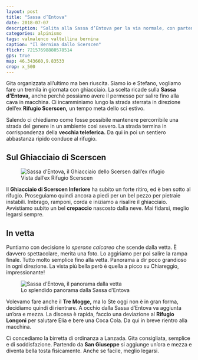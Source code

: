```yaml
---
layout: post
title: "Sassa d’Entova"
date: 2018-07-07
description: "Salita alla Sassa d’Entova per la via normale, con partenza dan San Giuseppe e l’ex Rifugio Scerscen in Val Malenco"
categories: alpinismo
tags: valmalenco valtellina bernina
caption: "Il Bernina dallo Scerscen"
flickr: 72157698880578514
gps: true
map: 46.343660,9.83533
crop: x_500
---
```


Gita organizzata all’ultimo ma ben riuscita. Siamo io e Stefano, vogliamo fare un tremila in giornata con ghiacciaio. La scelta ricade sulla **Sassa d’Entova,** anche perché possiamo avere il permesso per salire fino alla cava in macchina. Ci incamminiamo lungo la strada sterrata in direzione dell’ex **Rifugio Scerscen,** un tempo meta dello sci estivo. 

Salendo ci chiediamo come fosse possibile mantenere percorribile una strada del genere in un ambiente così severo. La strada termina in corrispondenza della **vecchia teleferica.** Da qui in poi un sentiero abbastanza ripido conduce al rifugio. 

## Sul Ghiacciaio di Scerscen

<figure>
    <img src="https://farm1.staticflickr.com/849/42834668744_c2499a9c00_c.jpg" alt="Sassa d’Entova, il Ghiacciaio dello Scersen dall’ex rifugio" /> 
    <figcaption>Vista dall’ex Rifugio Scerscen</figcaption>
</figure>

Il **Ghiacciaio di Scerscen Inferiore** ha subito un forte ritiro, ed è ben sotto al rifugio. Proseguiamo quindi ancora a piedi per un bel pezzo per pietraie instabili. Imbrago, ramponi, corda e iniziamo a risalire il ghiacciaio. Avvistiamo subito un bel **crepaccio** nascosto dalla neve. Mai fidarsi, meglio legarsi sempre. 

## In vetta

Puntiamo con decisione lo *sperone calcareo* che scende dalla vetta. È davvero spettacolare, merita una foto. Lo aggiriamo per poi salire la rampa finale. Tutto molto semplice fino alla vetta. Panorama a dir poco grandioso in ogni direzione. La vista più bella però è quella a picco su Chiareggio, impressionante!

<figure>
    <img src="https://farm2.staticflickr.com/1830/42834679884_66877bed18_c.jpg" alt="Sassa d’Entova, il panorama dalla vetta" /> 
    <figcaption>Lo splendido panorama dalla Sassa d’Entova</figcaption>
</figure>

Volevamo fare anche il **Tre Mogge,** ma lo Ste oggi non è in gran forma, decidiamo quindi di rientrare. A occhio dalla Sassa d’Entova va aggiunta un’ora e mezza. La discesa è rapida, faccio una deviazione al **Rifugio Longoni** per salutare Elia e bere una Coca Cola. Da qui in breve rientro alla macchina. 

Ci concediamo la birretta di ordinanza a Lanzada. Gita consigliata, semplice e di soddisfazione. Partendo da **San Giuseppe** si aggiunge un’ora e mezza e diventa bella tosta fisicamente. Anche se facile, meglio legarsi. 
